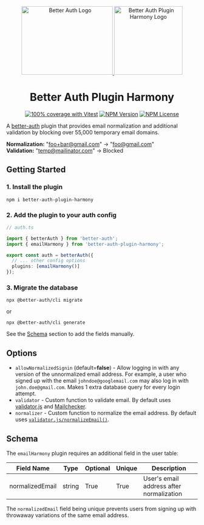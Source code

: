 <div align="center">
  <a href="https://github.com/better-auth/better-auth">
    <picture>
      <source
        srcset="https://raw.githubusercontent.com/gekorm/better-auth-plugin-harmony/refs/heads/main/assets/better-auth-logo-dark-180.png"
        media="(prefers-color-scheme: dark)"
      />
      <source
        srcset="https://raw.githubusercontent.com/gekorm/better-auth-plugin-harmony/refs/heads/main/docs/public/better-auth-logo-light-180.png"
        media="(prefers-color-scheme: light)"
      />
      <img
        width="240"
        height="180"
        src="https://raw.githubusercontent.com/gekorm/better-auth-plugin-harmony/refs/heads/main/assets/better-auth-logo-dark-180.png"
        alt="Better Auth Logo"
      />
    </picture>
  </a>
  <img
    alt="Better Auth Plugin Harmony Logo"
    src="https://raw.githubusercontent.com/gekorm/better-auth-plugin-harmony/refs/heads/main/assets/better-auth-harmony-logo-180.png"
    width="180"
    height="180"
  />
  <h1>Better Auth Plugin Harmony</h1>

<a href="https://github.com/gekorm/better-auth-plugin-harmony/actions/workflows/code-quality.yml"><img alt="100% coverage with Vitest" src="https://img.shields.io/badge/Coverage-100%25-green?style=flat-square&logo=vitest"></a>
<a href="https://www.npmjs.com/package/better-auth-plugin-harmony"><img alt="NPM Version" src="https://img.shields.io/npm/v/better-auth-plugin-harmony?style=flat-square"></a>
<a href="https://github.com/vercel/next.js/blob/canary/license.md"><img alt="NPM License" src="https://img.shields.io/npm/l/better-auth-plugin-harmony?style=flat-square"></a>

</div>

A [better-auth](https://github.com/better-auth/better-auth) plugin that provides email normalization
and additional validation by blocking over 55,000 temporary email domains.

**Normalization:** "foo+bar@gmail.com" -> "foo@gmail.com"  
**Validation:** "temp@mailinator.com" -> Blocked

## Getting Started

### 1. Install the plugin

```shell
npm i better-auth-plugin-harmony
```

### 2. Add the plugin to your auth config

```typescript
// auth.ts

import { betterAuth } from 'better-auth';
import { emailHarmony } from 'better-auth-plugin-harmony';

export const auth = betterAuth({
  // ... other config options
  plugins: [emailHarmony()]
});
```

### 3. Migrate the database

```shell
npx @better-auth/cli migrate
```

or

```shell
npx @better-auth/cli generate
```

See the [Schema](#schema) section to add the fields manually.

## Options

- `allowNormalizedSignin` (default=**false**) - Allow logging in with any version of the
  unnormalized email address. For example, a user who signed up with the email
  `johndoe@googlemail.com` may also log in with `john.doe@gmail.com`. Makes 1 extra database query
  for every login attempt.
- `validator` - Custom function to validate email. By default uses
  [validator.js](https://github.com/validatorjs/validator.js#validators) and
  [Mailchecker](https://github.com/FGRibreau/mailchecker).
- `normalizer` - Custom function to normalize the email address. By default uses
  [`validator.js/normalizeEmail()`](https://github.com/validatorjs/validator.js#sanitizers).

## Schema

The `emailHarmony` plugin requires an additional field in the user table:

| Field Name      | Type   | Optional | Unique | Description                              |
| --------------- | ------ | -------- | ------ | ---------------------------------------- |
| normalizedEmail | string | True     | True   | User's email address after normalization |

The `normalizedEmail` field being unique prevents users from signing up with throwaway variations of
the same email address.
